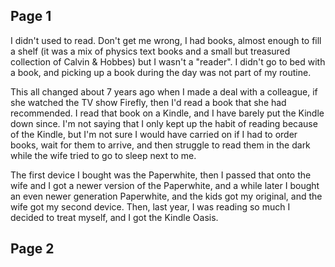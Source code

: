 ## Page 1
I didn't used to read. Don't get me wrong, I had books, almost enough to fill a shelf (it was a mix of physics text books and a small but treasured collection of Calvin & Hobbes) but I wasn't a "reader". I didn't go to bed with a book, and picking up a book during the day was not part of my routine.

This all changed about 7 years ago when I made a deal with a colleague, if she watched the TV show Firefly, then I'd read a book that she had recommended. I read that book on a Kindle, and I have barely put the Kindle down since. I'm not saying that I only kept up the habit of reading because of the Kindle, but I'm not sure I would have carried on if I had to order books, wait for them to arrive, and then struggle to read them in the dark while the wife tried to go to sleep next to me.

The first device I bought was the Paperwhite, then I passed that onto the wife and I got a newer version of the Paperwhite, and a while later I bought an even newer generation Paperwhite, and the kids got my original, and the wife got my second device. Then, last year, I was reading so much I decided to treat myself, and I got the Kindle Oasis.

## Page 2
